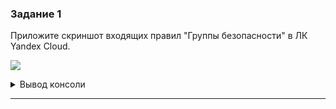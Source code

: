 ### Задание 1

Приложите скриншот входящих правил "Группы безопасности" в ЛК Yandex Cloud.

![](pic/terraform-03-security-groups.png)  

<details>
<summary>Вывод консоли</summary>

``` sh
PS D:\projects\devops-netology\assets\terraform-03-control-structures\src> terraform apply 

Terraform used the selected providers to generate the following execution plan. Resource actions are indicated with the following symbols:
  + create

...

Plan: 3 to add, 0 to change, 0 to destroy.

Do you want to perform these actions?
  Terraform will perform the actions described above.
  Only 'yes' will be accepted to approve.

  Enter a value: yes

yandex_vpc_network.develop: Creating...
yandex_vpc_network.develop: Creation complete after 1s [id=enpredncv398taslojr7]
yandex_vpc_subnet.develop: Creating...
yandex_vpc_security_group.example: Creating...
yandex_vpc_subnet.develop: Creation complete after 0s [id=e9bfgpik2rb0jlgp3gvp]
yandex_vpc_security_group.example: Creation complete after 1s [id=enpufp91vrv8e2nikfrk]

Apply complete! Resources: 3 added, 0 changed, 0 destroyed.
```   
</details>

------
